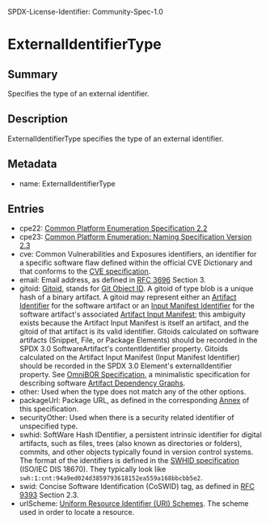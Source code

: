 SPDX-License-Identifier: Community-Spec-1.0

# ExternalIdentifierType

## Summary

Specifies the type of an external identifier.

## Description

ExternalIdentifierType specifies the type of an external identifier.

## Metadata

- name: ExternalIdentifierType

## Entries

- cpe22: [Common Platform Enumeration Specification 2.2](https://cpe.mitre.org/files/cpe-specification_2.2.pdf)
- cpe23: [Common Platform Enumeration: Naming Specification Version 2.3](https://csrc.nist.gov/publications/detail/nistir/7695/final)
- cve: Common Vulnerabilities and Exposures identifiers, an identifier for a specific software flaw defined within the official CVE Dictionary and that conforms to the [CVE specification](https://csrc.nist.gov/glossary/term/cve_id).
- email: Email address, as defined in [RFC 3696](https://datatracker.ietf.org/doc/rfc3986/) Section 3.
- gitoid: [Gitoid](https://www.iana.org/assignments/uri-schemes/prov/gitoid), stands for [Git Object ID](https://git-scm.com/book/en/v2/Git-Internals-Git-Objects). A gitoid of type blob is a unique hash of a binary artifact. A gitoid may represent either an [Artifact Identifier](https://github.com/omnibor/spec/blob/eb1ee5c961c16215eb8709b2975d193a2007a35d/spec/SPEC.md#artifact-identifier-types) for the software artifact or an [Input Manifest Identifier](https://github.com/omnibor/spec/blob/eb1ee5c961c16215eb8709b2975d193a2007a35d/spec/SPEC.md#input-manifest-identifier) for the software artifact's associated [Artifact Input Manifest](https://github.com/omnibor/spec/blob/eb1ee5c961c16215eb8709b2975d193a2007a35d/spec/SPEC.md#artifact-input-manifest); this ambiguity exists because the Artifact Input Manifest is itself an artifact, and the gitoid of that artifact is its valid identifier. Gitoids calculated on software artifacts (Snippet, File, or Package Elements) should be recorded in the SPDX 3.0 SoftwareArtifact's contentIdentifier property. Gitoids calculated on the Artifact Input Manifest (Input Manifest Identifier) should be recorded in the SPDX 3.0 Element's externalIdentifier property. See [OmniBOR Specification](https://github.com/omnibor/spec/), a minimalistic specification for describing software [Artifact Dependency Graphs](https://github.com/omnibor/spec/blob/eb1ee5c961c16215eb8709b2975d193a2007a35d/spec/SPEC.md#artifact-dependency-graph-adg).
- other: Used when the type does not match any of the other options.
- packageUrl: Package URL, as defined in the corresponding [Annex](../../../annexes/pkg-url-specification.md) of this specification.
- securityOther: Used when there is a security related identifier of unspecified type.
- swhid: SoftWare Hash IDentifier, a persistent intrinsic identifier for digital artifacts, such as files, trees (also known as directories or folders), commits, and other objects typically found in version control systems. The format of the identifiers is defined in the [SWHID specification](https://www.swhid.org/specification/v1.1/4.Syntax) (ISO/IEC DIS 18670). They typically look like `swh:1:cnt:94a9ed024d3859793618152ea559a168bbcbb5e2`.
- swid: Concise Software Identification (CoSWID) tag, as defined in [RFC 9393](https://datatracker.ietf.org/doc/rfc9393/) Section 2.3.
- urlScheme: [Uniform Resource Identifier (URI) Schemes](https://www.iana.org/assignments/uri-schemes/uri-schemes.xhtml). The scheme used in order to locate a resource.
